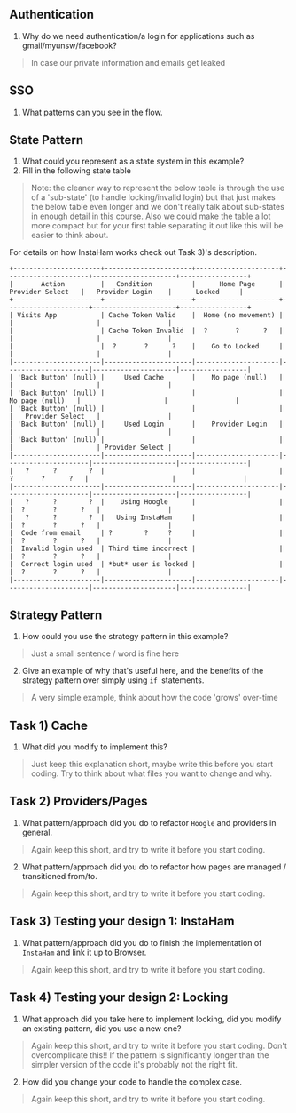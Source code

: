 ## Authentication

1. Why do we need authentication/a login for applications such as gmail/myunsw/facebook?

> In case our private information and emails get leaked

## SSO

1. What patterns can you see in the flow.

## State Pattern

1. What could you represent as a state system in this example?
2. Fill in the following state table

> Note: the cleaner way to represent the below table is through the use of a 'sub-state' (to handle locking/invalid login) but that just makes the below table even longer and we don't really talk about sub-states in enough detail in this course.  Also we could make the table a lot more compact but for your first table separating it out like this will be easier to think about.

For details on how InstaHam works check out Task 3)'s description.

```
+----------------------+----------------------+---------------------+---------------------+---------------------+-----------------+
|       Action         |   Condition          |      Home Page      |   Provider Select   |   Provider Login    |      Locked     |
+----------------------+----------------------+---------------------+---------------------+---------------------+-----------------+
| Visits App           | Cache Token Valid    |  Home (no movement) |                     |                     |                 |
|                      | Cache Token Invalid  |  ?       ?      ?   |                     |                     |                 |
|                      |  ?       ?      ?    |    Go to Locked     |                     |                     |                 |
|----------------------|----------------------|---------------------|---------------------|---------------------|-----------------|
| 'Back Button' (null) |     Used Cache       |    No page (null)   |                     |                     |                 |
| 'Back Button' (null) |                      |                     |    No page (null)   |                     |                 |
| 'Back Button' (null) |                      |                     |                     |   Provider Select   |                 |
| 'Back Button' (null) |     Used Login       |    Provider Login   |                     |                     |                 |
| 'Back Button' (null) |                      |                     |                     |                     | Provider Select |
|----------------------|----------------------|---------------------|---------------------|---------------------|-----------------|
|   ?      ?        ?  |                      |                     |  ?       ?      ?   |                     |                 |
|----------------------|----------------------|---------------------|---------------------|---------------------|-----------------|
|   ?      ?        ?  |    Using Hoogle      |                     |                     |  ?       ?      ?   |                 |
|   ?      ?        ?  |   Using InstaHam     |                     |                     |  ?       ?      ?   |                 |
|  Code from email     | ?        ?     ?     |                     |                     |  ?       ?      ?   |                 |
|  Invalid login used  | Third time incorrect |                     |                     |  ?       ?      ?   |                 |
|  Correct login used  | *but* user is locked |                     |                     |  ?       ?      ?   |                 |
|----------------------|----------------------|---------------------|---------------------|---------------------|-----------------|
```

## Strategy Pattern

1. How could you use the strategy pattern in this example?

> Just a small sentence / word is fine here

2. Give an example of why that's useful here, and the benefits of the strategy pattern over simply using `if `statements.

> A very simple example, think about how the code 'grows' over-time

## Task 1) Cache

1. What did you modify to implement this?

> Just keep this explanation short, maybe write this before you start coding.  Try to think about what files you want to change and why.

## Task 2) Providers/Pages

1. What pattern/approach did you do to refactor `Hoogle` and providers in general.

> Again keep this short, and try to write it before you start coding.

2. What pattern/approach did you do to refactor how pages are managed / transitioned from/to.

> Again keep this short, and try to write it before you start coding.

## Task 3) Testing your design 1: InstaHam

1. What pattern/approach did you do to finish the implementation of `InstaHam` and link it up to Browser.

> Again keep this short, and try to write it before you start coding.

## Task 4) Testing your design 2: Locking

1. What approach did you take here to implement locking, did you modify an existing pattern, did you use a new one?

> Again keep this short, and try to write it before you start coding.  Don't overcomplicate this!!  If the pattern is significantly longer than the simpler version of the code it's probably not the right fit.

2. How did you change your code to handle the complex case.

> Again keep this short, and try to write it before you start coding.
